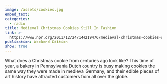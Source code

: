 ```yaml
---
image: /assets/cookies.jpg
embed_text: 
categories:
  - radio
title: Medieval Christmas Cookies Still In Fashion
link: >-
  https://www.npr.org/2011/12/24/144219476/medieval-christmas-cookies-still-in-fashion
publication: Weekend Edition
show: true
---
```


What does a Christmas cookie from centuries ago look like? This time of year, a bakery in Pennsylvania Dutch country is busy making cookies the same way they were made in medieval Germany, and their edible pieces of art history have attracted customers from all over the globe.
